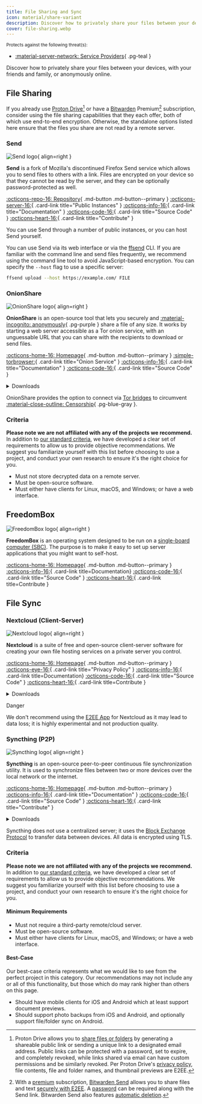 ```yaml
---
title: File Sharing and Sync
icon: material/share-variant
description: Discover how to privately share your files between your devices, with your friends and family, or anonymously online.
cover: file-sharing.webp
---
```

<small>Protects against the following threat(s):</small>

- [:material-server-network: Service Providers](basics/common-threats.md#privacy-from-service-providers){ .pg-teal }

Discover how to privately share your files between your devices, with your friends and family, or anonymously online.

## File Sharing

If you already use [Proton Drive](cloud.md#proton-drive)[^1] or have a [Bitwarden](passwords.md#bitwarden) Premium[^2] subscription, consider using the file sharing capabilities that they each offer, both of which use end-to-end encryption. Otherwise, the standalone options listed here ensure that the files you share are not read by a remote server.

### Send

<div class="admonition recommendation" markdown>

![Send logo](assets/img/file-sharing-sync/send.svg){ align=right }

**Send** is a fork of Mozilla's discontinued Firefox Send service which allows you to send files to others with a link. Files are encrypted on your device so that they cannot be read by the server, and they can be optionally password-protected as well.

[:octicons-repo-16: Repository](https://send.vis.ee){ .md-button .md-button--primary }
[:octicons-server-16:](https://github.com/timvisee/send-instances){ .card-link title="Public Instances" }
[:octicons-info-16:](https://github.com/timvisee/send/tree/master/docs){ .card-link title="Documentation" }
[:octicons-code-16:](https://github.com/timvisee/send){ .card-link title="Source Code" }
[:octicons-heart-16:](https://github.com/sponsors/timvisee){ .card-link title="Contribute" }

</details>

</div>

You can use Send through a number of public instances, or you can host Send yourself.

You can use Send via its web interface or via the [ffsend](https://github.com/timvisee/ffsend) CLI. If you are familiar with the command line and send files frequently, we recommend using the command line tool to avoid JavaScript-based encryption. You can specify the `--host` flag to use a specific server:

```bash
ffsend upload --host https://example.com/ FILE
```

### OnionShare

<div class="admonition recommendation" markdown>

![OnionShare logo](assets/img/file-sharing-sync/onionshare.svg){ align=right }

**OnionShare** is an open-source tool that lets you securely and [:material-incognito: anonymously](basics/common-threats.md#anonymity-vs-privacy){ .pg-purple } share a file of any size. It works by starting a web server accessible as a Tor onion service, with an unguessable URL that you can share with the recipients to download or send files.

[:octicons-home-16: Homepage](https://onionshare.org){ .md-button .md-button--primary }
[:simple-torbrowser:](http://lldan5gahapx5k7iafb3s4ikijc4ni7gx5iywdflkba5y2ezyg6sjgyd.onion){ .card-link title="Onion Service" }
[:octicons-info-16:](https://docs.onionshare.org){ .card-link title="Documentation" }
[:octicons-code-16:](https://github.com/onionshare/onionshare){ .card-link title="Source Code" }

<details class="downloads" markdown>
<summary>Downloads</summary>

- [:fontawesome-brands-windows: Windows](https://onionshare.org/#download)
- [:simple-apple: macOS](https://onionshare.org/#download)
- [:simple-linux: Linux](https://onionshare.org/#download)
- [:simple-flathub: Flathub](https://flathub.org/apps/org.onionshare.OnionShare)

</details>

</div>

OnionShare provides the option to connect via [Tor bridges](https://docs.onionshare.org/2.6.2/en/tor.html#automatic-censorship-circumvention) to circumvent [:material-close-outline: Censorship](basics/common-threats.md#avoiding-censorship){ .pg-blue-gray }.

### Criteria

**Please note we are not affiliated with any of the projects we recommend.** In addition to [our standard criteria](about/criteria.md), we have developed a clear set of requirements to allow us to provide objective recommendations. We suggest you familiarize yourself with this list before choosing to use a project, and conduct your own research to ensure it's the right choice for you.

- Must not store decrypted data on a remote server.
- Must be open-source software.
- Must either have clients for Linux, macOS, and Windows; or have a web interface.

## FreedomBox

<div class="admonition recommendation" markdown>

![FreedomBox logo](assets/img/file-sharing-sync/freedombox.svg){ align=right }

**FreedomBox** is an operating system designed to be run on a [single-board computer (SBC)](https://en.wikipedia.org/wiki/Single-board_computer). The purpose is to make it easy to set up server applications that you might want to self-host.

[:octicons-home-16: Homepage](https://freedombox.org){ .md-button .md-button--primary }
[:octicons-info-16:](https://wiki.debian.org/FreedomBox/Manual){ .card-link title=Documentation}
[:octicons-code-16:](https://salsa.debian.org/freedombox-team/freedombox){ .card-link title="Source Code" }
[:octicons-heart-16:](https://freedomboxfoundation.org/donate){ .card-link title=Contribute }

</details>

</div>

## File Sync

### Nextcloud (Client-Server)

<div class="admonition recommendation" markdown>

![Nextcloud logo](assets/img/document-collaboration/nextcloud.svg){ align=right }

**Nextcloud** is a suite of free and open-source client-server software for creating your own file hosting services on a private server you control.

[:octicons-home-16: Homepage](https://nextcloud.com){ .md-button .md-button--primary }
[:octicons-eye-16:](https://nextcloud.com/privacy){ .card-link title="Privacy Policy" }
[:octicons-info-16:](https://nextcloud.com/support){ .card-link title=Documentation}
[:octicons-code-16:](https://github.com/nextcloud){ .card-link title="Source Code" }
[:octicons-heart-16:](https://nextcloud.com/contribute){ .card-link title=Contribute }

<details class="downloads" markdown>
<summary>Downloads</summary>

- [:simple-googleplay: Google Play](https://play.google.com/store/apps/details?id=com.nextcloud.client)
- [:simple-appstore: App Store](https://apps.apple.com/app/id1125420102)
- [:simple-github: GitHub](https://github.com/nextcloud/android/releases)
- [:fontawesome-brands-windows: Windows](https://nextcloud.com/install/#install-clients)
- [:simple-apple: macOS](https://nextcloud.com/install/#install-clients)
- [:simple-linux: Linux](https://nextcloud.com/install/#install-clients)

</details>

</div>

<div class="admonition danger" markdown>
<p class="admonition-title">Danger</p>

We don't recommend using the [E2EE App](https://apps.nextcloud.com/apps/end_to_end_encryption) for Nextcloud as it may lead to data loss; it is highly experimental and not production quality.

</div>

### Syncthing (P2P)

<div class="admonition recommendation" markdown>

![Syncthing logo](assets/img/file-sharing-sync/syncthing.svg){ align=right }

**Syncthing** is an open-source peer-to-peer continuous file synchronization utility. It is used to synchronize files between two or more devices over the local network or the internet.

[:octicons-home-16: Homepage](https://syncthing.net){ .md-button .md-button--primary }
[:octicons-info-16:](https://docs.syncthing.net){ .card-link title="Documentation" }
[:octicons-code-16:](https://github.com/syncthing){ .card-link title="Source Code" }
[:octicons-heart-16:](https://syncthing.net/donations){ .card-link title="Contribute" }

<details class="downloads" markdown>
<summary>Downloads</summary>

- [:fontawesome-brands-windows: Windows](https://syncthing.net/downloads)
- [:simple-apple: macOS](https://syncthing.net/downloads)
- [:simple-linux: Linux](https://syncthing.net/downloads)
- [:simple-freebsd: FreeBSD](https://syncthing.net/downloads)

</details>

</div>

Syncthing does not use a centralized server; it uses the [Block Exchange Protocol](https://docs.syncthing.net/specs/bep-v1.html#bep-v1) to transfer data between devices. All data is encrypted using TLS.

### Criteria

**Please note we are not affiliated with any of the projects we recommend.** In addition to [our standard criteria](about/criteria.md), we have developed a clear set of requirements to allow us to provide objective recommendations. We suggest you familiarize yourself with this list before choosing to use a project, and conduct your own research to ensure it's the right choice for you.

#### Minimum Requirements

- Must not require a third-party remote/cloud server.
- Must be open-source software.
- Must either have clients for Linux, macOS, and Windows; or have a web interface.

#### Best-Case

Our best-case criteria represents what we would like to see from the perfect project in this category. Our recommendations may not include any or all of this functionality, but those which do may rank higher than others on this page.

- Should have mobile clients for iOS and Android which at least support document previews.
- Should support photo backups from iOS and Android, and optionally support file/folder sync on Android.

[^1]: Proton Drive allows you to [share files or folders](https://proton.me/support/drive-shareable-link) by generating a shareable public link or sending a unique link to a designated email address. Public links can be protected with a password, set to expire, and completely revoked, while links shared via email can have custom permissions and be similarly revoked. Per Proton Drive's [privacy policy](https://proton.me/drive/privacy-policy), file contents, file and folder names, and thumbnail previews are E2EE.
[^2]: With a [premium](https://bitwarden.com/help/about-bitwarden-plans/#compare-personal-plans) subscription, [Bitwarden Send](https://bitwarden.com/products/send) allows you to share files and text [securely with E2EE](https://bitwarden.com/help/send-encryption). A [password](https://bitwarden.com/help/send-privacy/#send-passwords) can be required along with the Send link. Bitwarden Send also features [automatic deletion](https://bitwarden.com/help/send-lifespan).
